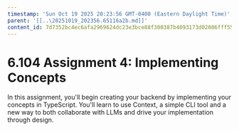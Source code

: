 ```yaml
---
timestamp: 'Sun Oct 19 2025 20:23:56 GMT-0400 (Eastern Daylight Time)'
parent: '[[..\20251019_202356.65116a2b.md]]'
content_id: 7d7352bc4ec6afa2969624dc23e3bce88f300387b4093173d02006fff5508820
---
```


# 6.104 Assignment 4: Implementing Concepts

In this assignment, you'll begin creating your backend by implementing your concepts in TypeScript. You'll learn to use Context, a simple CLI tool and a new way to both collaborate with LLMs and drive your implementation through design.

